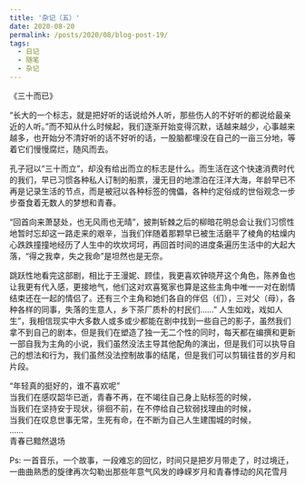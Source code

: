 ```yaml
---
title: '杂记（五）'
date: 2020-08-20
permalink: /posts/2020/08/blog-post-19/
tags:
  - 日记
  - 随笔
  - 杂记
---
```


《三十而已》

“长大的一个标志，就是把好听的话说给外人听，那些伤人的不好听的都说给最亲近的人听。”而不知从什么时候起，我们逐渐开始变得沉默，话越来越少，心事越来越多，也开始分不清好听的话不好听的话，一股脑都埋没在自己的一亩三分地，等着它们慢慢腐烂，随风而去。

孔子冠以“三十而立”，却没有给出而立的标志是什么。而生活在这个快速消费时代的我们，早已习惯各种私人订制的船票，漫无目的地漂泊在汪洋大海，年龄早已不再是记录生活的节点，而是被冠以各种标签的傀儡，各种约定俗成的世俗观念一步步蚕食着无数人的梦想和青春。

“回首向来萧瑟处，也无风雨也无晴”，披荆斩棘之后的柳暗花明总会让我们习惯性地暂时忘却这一路走来的艰辛，当我们伴随着那颗早已被生活磨平了棱角的枯燥内心跌跌撞撞地经历了人生中的坎坎坷坷，再回首时间的进度条遍历生活中的大起大落，“得之我幸，失之我命”是坦然也是无奈。

跳跃性地看完这部剧，相比于王漫妮、顾佳，我更喜欢钟晓芹这个角色，陈养鱼也让我更有代入感，更接地气，他们这对欢喜冤家也算是这些主角中唯一一对在剧情结束还在一起的情侣了。还有三个主角和她们各自的伴侣（们），三对父（母），各种各样的同事，失落的生意人，乡下茶厂质朴的村民们……”  人生如戏，戏如人生”，我相信现实中大多数人或多或少都能在剧中找到一些自己的影子，虽然我们拿不到自己的剧本，但是我们在塑造了独一无二个性的同时，每天都在编撰和更新一部自我为主角的小说，我们虽然没法主导其他配角的演出，但是我们可以执导自己的想法和行为，我们虽然没法控制故事的结尾，但是我们可以剪辑往昔的岁月和片段。

“年轻真的挺好的，谁不喜欢呢”\
当我们在感叹韶华已逝，青春不再，在不竭往自己身上贴标签的时候，\
当我们在坚持安于现状，徘徊不前，在不停给自己软弱找理由的时候，\
当我们在叹息世事无常，生死有命，在不断为自己人生建围城的时候，\
……\
青春已黯然退场

Ps: 一首音乐，一个故事，一段难忘的回忆，时间只是把岁月带走了，时过境迁，一曲曲熟悉的旋律再次勾勒出那些年意气风发的峥嵘岁月和青春悸动的风花雪月
